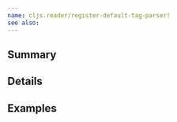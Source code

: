 ```yaml
---
name: cljs.reader/register-default-tag-parser!
see also:
---
```


## Summary

## Details

## Examples
